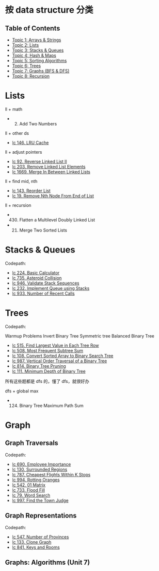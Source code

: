 # 按 data structure 分类

## Table of Contents

- [Topic 1: Arrays & Strings](#topic-1-arrays--strings)
- [Topic 2: Lists](#topic-2-lists)
- [Topic 3: Stacks & Queues](#topic-3-stacks--queues)
- [Topic 4: Hash & Maps](#topic-4-hash--maps)
- [Topic 5: Sorting Algorithms](#topic-5-sorting-algorithms)
- [Topic 6: Trees](#topic-6-trees)
- [Topic 7: Graphs (BFS & DFS)](#Graph)
- [Topic 8: Recursion](#topic-8-recursion)

# Lists

ll + math

- 2. Add Two Numbers

ll + other ds

- [lc 146. LRU Cache](https://leetcode.com/problems/lru-cache/)

ll + adjust pointers

- [lc 92. Reverse Linked List II](https://leetcode.com/problems/reverse-linked-list-ii/)
- [lc 203. Remove Linked List Elements](https://leetcode.com/problems/remove-linked-list-elements/)
- [lc 1669. Merge In Between Linked Lists](https://leetcode.com/problems/merge-in-between-linked-lists/)

ll + find mid, nth

- [lc 143. Reorder List](https://leetcode.com/problems/reorder-list/)
- [lc 19. Remove Nth Node From End of List](https://leetcode.com/problems/remove-nth-node-from-end-of-list/)

ll + recursion

- 430. Flatten a Multilevel Doubly Linked List
- 21. Merge Two Sorted Lists

# Stacks & Queues

Codepath:

- [lc 224. Basic Calculator](https://leetcode.com/problems/basic-calculator/)
- [lc 735. Asteroid Collision](https://leetcode.com/problems/asteroid-collision/)
- [lc 946. Validate Stack Sequences](https://leetcode.com/problems/validate-stack-sequences/)
- [lc 232. Implement Queue using Stacks](https://leetcode.com/problems/implement-queue-using-stacks/)
- [lc 933. Number of Recent Calls](https://leetcode.com/problems/number-of-recent-calls/)

# Trees

Codepath:

Warmup Problems
Invert Binary Tree
Symmetric tree
Balanced Binary Tree

- [lc 515. Find Largest Value in Each Tree Row](https://leetcode.com/problems/find-largest-value-in-each-tree-row/)
- [lc 508. Most Frequent Subtree Sum](https://leetcode.com/problems/most-frequent-subtree-sum/)
- [lc 108. Convert Sorted Array to Binary Search Tree](https://leetcode.com/problems/convert-sorted-array-to-binary-search-tree/)
- [lc 987. Vertical Order Traversal of a Binary Tree](https://leetcode.com/problems/vertical-order-traversal-of-a-binary-tree/)
- [lc 814. Binary Tree Pruning](https://leetcode.com/problems/binary-tree-pruning/)
- [lc 111. Minimum Depth of Binary Tree](https://leetcode.com/problems/minimum-depth-of-binary-tree/)

所有这些题都是 dfs 的，懂了 dfs，就很好办

dfs + global max

- 124. Binary Tree Maximum Path Sum

# Graph

## Graph Traversals

Codepath:

- [lc 690. Employee Importance](https://leetcode.com/problems/employee-importance/)
- [lc 130. Surrounded Regions](https://leetcode.com/problems/surrounded-regions/)
- [lc 787. Cheapest Flights Within K Stops](https://leetcode.com/problems/cheapest-flights-within-k-stops/)
- [lc 994. Rotting Oranges](https://leetcode.com/problems/rotting-oranges/)
- [lc 542. 01 Matrix](https://leetcode.com/problems/01-matrix/)
- [lc 733. Flood Fill](https://leetcode.com/problems/flood-fill/)
- [lc 79. Word Search](https://leetcode.com/problems/word-search/)
- [lc 997. Find the Town Judge](https://leetcode.com/problems/find-the-town-judge/)

## Graph Representations

Codepath:

- [lc 547. Number of Provinces](https://leetcode.com/problems/number-of-provinces/)
- [lc 133. Clone Graph](https://leetcode.com/problems/clone-graph/)
- [lc 841. Keys and Rooms](https://leetcode.com/problems/keys-and-rooms/)

## Graphs: Algorithms (Unit 7)

